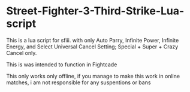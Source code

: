 # Street-Fighter-3-Third-Strike-Lua-script
This is a lua script for sfiii. with only Auto Parry, Infinite Power, Infinite Energy, and Select Universal Cancel Setting; Special + Super + Crazy Cancel only.

This is was intended to function in Fightcade

This only works only offline, if you manage to make this work in online matches, i am not responsible for any suspentions or bans
